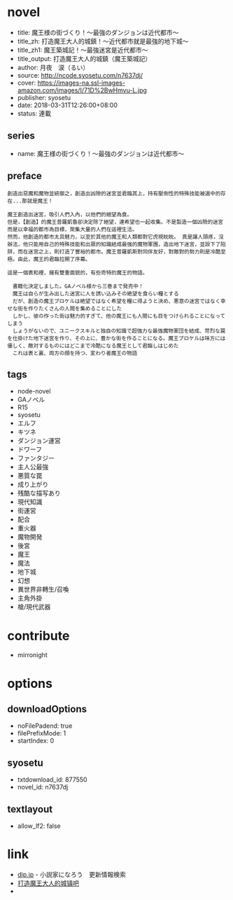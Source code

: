# novel

- title: 魔王様の街づくり！～最強のダンジョンは近代都市～
- title_zh: 打造魔王大人的城鎮！～近代都市就是最強的地下城～
- title_zh1: 魔王築城記！～最強迷宮是近代都市～
- title_output: 打造魔王大人的城鎮（魔王築城記）
- author: 月夜　涙（るい）
- source: http://ncode.syosetu.com/n7637dj/
- cover: https://images-na.ssl-images-amazon.com/images/I/71D%2BwHmvu-L.jpg
- publisher: syosetu
- date: 2018-03-31T12:26:00+08:00
- status: 連載

## series

- name: 魔王様の街づくり！～最強のダンジョンは近代都市～

## preface


```
創造出惡魔和魔物並統御之，創造出凶險的迷宮並君臨其上，持有壓倒性的特殊技能被選中的存在...那就是魔王！ 

魔王創造出迷宮，吸引人們入內，以他們的絕望為食。 
但是，【創造】的魔王普羅凱魯卻決定除了絕望，連希望也一起收集。不是製造一個凶險的迷宮而是以幸福的都市為目標，聚集大量的人們在這裡生活。 
然而，他創造的都市太具魅力，以至於其他的魔王和人類都對它虎視眈眈。 真是讓人頭疼，沒辦法，他只能用自己的特殊技能和出眾的知識結成最強的魔物軍團，造出地下迷宮，並設下了陷阱，而在迷宮之上，則打造了豐裕的都市。魔王普羅凱斯對同伴友好，對敵對的勢力則是冷酷至極。由此，魔王的君臨拉開了序幕。 

這是一個表和裡，擁有雙重面貌的，有些奇特的魔王的物語。

　書籍化決定しました。GAノベル様から三巻まで発売中！
　魔王は自らが生み出した迷宮に人を誘い込みその絶望を食らい糧とする
　だが、創造の魔王プロケルは絶望ではなく希望を糧に得ようと決め、悪意の迷宮ではなく幸せな街を作りたくさんの人間を集めることにした
　しかし、彼の作った街は魅力的すぎて、他の魔王にも人間にも目をつけられることになってしまう
　しょうがないので、ユニークスキルと独自の知識で超強力な最強魔物軍団を結成、苛烈な罠を仕掛けた地下迷宮を作り、その上に、豊かな街を作ることになる。魔王プロケルは味方には優しく、敵対するものにはどこまで冷酷になる魔王として君臨しはじめた
　これは表と裏、両方の顔を持つ、変わり者魔王の物語
```

## tags

- node-novel
- GAノベル
- R15
- syosetu
- エルフ
- キツネ
- ダンジョン運営
- ドワーフ
- ファンタジー
- 主人公最強
- 悪質な罠
- 成り上がり
- 残酷な描写あり
- 現代知識
- 街運営
- 配合
- 重火器
- 魔物開発
- 後宮
- 魔王
- 魔法
- 地下城
- 幻想
- 異世界非轉生/召喚
- 主角外掛
- 槍/現代武器

# contribute

- mirronight

# options

## downloadOptions

- noFilePadend: true
- filePrefixMode: 1
- startIndex: 0

## syosetu

- txtdownload_id: 877550
- novel_id: n7637dj

## textlayout

- allow_lf2: false

# link

- [dip.jp](https://narou.nar.jp/search.php?text=n7637dj&novel=all&genre=all&new_genre=all&length=0&down=0&up=100) - 小説家になろう　更新情報検索
- [打造魔王大人的城镇吧](https://tieba.baidu.com/f?kw=%E6%89%93%E9%80%A0%E9%AD%94%E7%8E%8B%E5%A4%A7%E4%BA%BA%E7%9A%84%E5%9F%8E%E9%95%87&ie=utf-8 "打造魔王大人的城镇")
- 



